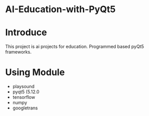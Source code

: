 # AI-Education-with-PyQt5

# Introduce

This project is ai projects for education. Programmed based pyQt5 frameworks.

# Using Module

- playsound
- pyqt5 (5.12.0
- tensorflow
- numpy
- googletrans
